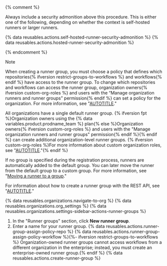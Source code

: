 {% comment %}

Always include a security admonition above this procedure. This is either one of the following, depending on whether the context is self-hosted runners or larger runners.

{% data reusables.actions.self-hosted-runner-security-admonition %}
{% data reusables.actions.hosted-runner-security-admonition %}

{% endcomment %}

> [!NOTE]
> When creating a runner group, you must choose a policy that defines which repositories{% ifversion restrict-groups-to-workflows %} and workflows{% endif %} have access to the runner group. To change which repositories and workflows can access the runner group, organization owners{% ifversion custom-org-roles %} and users with the “Manage organization runners and runner groups” permission{% endif %} can set a policy for the organization. For more information, see "[AUTOTITLE](/admin/policies/enforcing-policies-for-your-enterprise/enforcing-policies-for-github-actions-in-your-enterprise#disabling-repository-level-self-hosted-runners)."

All organizations have a single default runner group. {% ifversion fpt %}Organization owners using the {% data variables.product.prodname_team %} plan{% else %}Organization owners{% ifversion custom-org-roles %} and users with the "Manage organization runners and runner groups" permission{% endif %}{% endif %} can create additional organization-level runner groups. {% ifversion custom-org-roles %}For more information about custom organization roles, see "[AUTOTITLE](/organizations/managing-peoples-access-to-your-organization-with-roles/about-custom-organization-roles)."{% endif %}

If no group is specified during the registration process, runners are automatically added to the default group. You can later move the runner from the default group to a custom group. For more information, see "[Moving a runner to a group](#moving-a-runner-to-a-group)."

For information about how to create a runner group with the REST API, see "[AUTOTITLE](/rest/actions#self-hosted-runner-groups)."

{% data reusables.organizations.navigate-to-org %}
{% data reusables.organizations.org_settings %}
{% data reusables.organizations.settings-sidebar-actions-runner-groups %}
1. In the "Runner groups" section, click **New runner group**.
1. Enter a name for your runner group.
{% data reusables.actions.runner-group-assign-policy-repo %}
{% data reusables.actions.runner-group-assign-policy-workflow %}{%- ifversion restrict-groups-to-workflows %} Organization-owned runner groups cannot access workflows from a different organization in the enterprise; instead, you must create an enterprise-owned runner group.{% endif %}
{% data reusables.actions.create-runner-group %}
